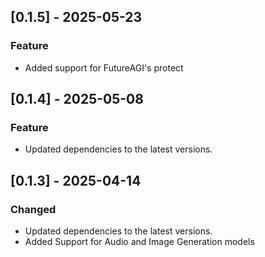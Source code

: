 ## [0.1.5] - 2025-05-23
### Feature
- Added support for FutureAGI's protect

## [0.1.4] - 2025-05-08
### Feature
- Updated dependencies to the latest versions.

## [0.1.3] - 2025-04-14
### Changed
- Updated dependencies to the latest versions.
- Added Support for Audio and Image Generation models
